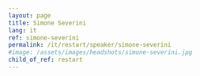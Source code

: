 ```yaml
---
layout: page
title: Simone Severini
lang: it
ref: simone-severini
permalink: /it/restart/speaker/simone-severini
#image: /assets/images/headshots/simone-severini.jpg
child_of_ref: restart
---
```

